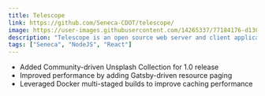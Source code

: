 ```yaml
---
title: Telescope
link: https://github.com/Seneca-CDOT/telescope/
image: https://user-images.githubusercontent.com/14265337/77184176-d130b600-6aa5-11ea-8e53-d2d0b6af8b23.png
description: "Telescope is an open source web server and client application for aggregating and presenting a timeline of Seneca's open source blogs. Telescope makes it easy to see what's happening with open source at Seneca right now."
tags: ["Seneca", "NodeJS", "React"]
---
```


- Added Community-driven Unsplash Collection for 1.0 release
- Improved performance by adding Gatsby-driven resource paging
- Leveraged Docker multi-staged builds to improve caching performance

